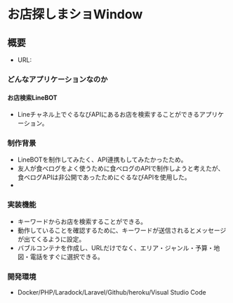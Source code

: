 # お店探しまショWindow

## 概要

* URL: 

### どんなアプリケーションなのか
#### **お店検索LineBOT**
* Lineチャネル上でぐるなびAPIにあるお店を検索することができるアプリケーション。

### 制作背景
* LineBOTを制作してみたく、API連携もしてみたかったため。
* 友人が食べログをよく使うために食べログのAPIで制作しようと考えたが、食べログAPIは非公開であったためにぐるなびAPIを使用した。
* 

### 実装機能
* キーワードからお店を検索することができる。
* 動作していることを確認するために、キーワードが送信されるとメッセージが出てくるように設定。
* バブルコンテナを作成し、URLだけでなく、エリア・ジャンル・予算・地図・電話をすぐに選択できる。

### 開発環境
* Docker/PHP/Laradock/Laravel/Github/heroku/Visual Studio Code
